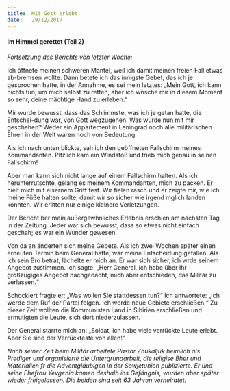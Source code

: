```yaml
---
title:  Mit Gott erlebt
date:   29/12/2017
---
```


#### Im Himmel gerettet (Teil 2) 

_Fortsetzung des Berichts von letzter Woche:_ 

Ich öffnete meinen schweren Mantel, weil ich damit meinen freien Fall etwas ab-bremsen wollte. Dann betete ich das innigste Gebet, das ich je gesprochen hatte, in der Annahme, es sei mein letztes: „Mein Gott, ich kann nichts tun, um mich selbst zu retten, aber ich wnsche mir in diesem Moment so sehr, deine mächtige Hand zu erleben.“ 

Mir wurde bewusst, dass das Schlimmste, was ich je getan hatte, die Entschei-dung war, von Gott wegzugehen. Was würde nun mit mir geschehen? Weder ein Appartement in Leningrad noch alle militärischen Ehren in der Welt waren noch von Bedeutung.

Als ich nach unten blickte, sah ich den geöffneten Fallschirm meines Kommandanten. Pltzlich kam ein Windstoß und trieb mich genau in seinen Fallschirm! 

Aber man kann sich nicht lange auf einem Fallschirm halten. Als ich herunterrutschte, gelang es meinem Kommandanten, mich zu packen. Er hielt mich mit eisernem Griff fest. Wir fielen rasch und er zeigte mir, wie ich meine Füße halten sollte, damit wir so sicher wie irgend mglich landen konnten. Wir erlitten nur einige kleinere Verletzungen.

Der Bericht ber mein außergewhnliches Erlebnis erschien am nächsten Tag in der Zeitung. Jeder war sich bewusst, dass so etwas nicht einfach geschah; es war ein Wunder gewesen.

Von da an änderten sich meine Gebete. Als ich zwei Wochen später einen erneuten Termin beim General hatte, war meine Entscheidung gefallen. Als ich sein Bro betrat, lächelte er mich an. Er war sich sicher, ich wrde seinem Angebot zustimmen. Ich sagte: „Herr General, ich habe über Ihr großzügiges Angebot nachgedacht, mich aber entschieden, das Militär zu verlassen.“ 

Schockiert fragte er: „Was wollen Sie stattdessen tun?“ Ich antwortete: „Ich werde dem Ruf der Partei folgen. Ich werde neue Gebiete erschließen.“ Zu dieser Zeit wollten die Kommunisten Land in Sibirien erschließen und ermutigten die Leute, sich dort niederzulassen. 

Der General starrte mich an: „Soldat, ich habe viele verrückte Leute erlebt. Aber Sie sind der Verrückteste von allen!“ 

_Nach seiner Zeit beim Militär arbeitete Pastor Zhukaljuk heimlich als Prediger und organisierte die Untergrundarbeit, die religise Bher und Materialien fr die Adventgläubigen in der Sowjetunion publizierte. Er und seine Ehefrau Yevgenia kamen deshalb ins Gefängnis, wurden aber später wieder freigelassen. Die beiden sind seit 63 Jahren verheiratet._